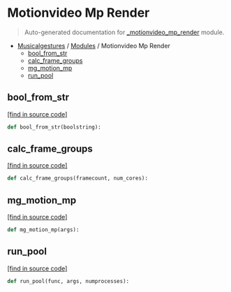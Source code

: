 # Motionvideo Mp Render

> Auto-generated documentation for [_motionvideo_mp_render](https://github.com/fourMs/MGT-python/blob/master/musicalgestures/_motionvideo_mp_render.py) module.

- [Musicalgestures](README.md#musicalgestures-index) / [Modules](MODULES.md#musicalgestures-modules) / Motionvideo Mp Render
    - [bool_from_str](#bool_from_str)
    - [calc_frame_groups](#calc_frame_groups)
    - [mg_motion_mp](#mg_motion_mp)
    - [run_pool](#run_pool)

## bool_from_str

[[find in source code]](https://github.com/fourMs/MGT-python/blob/master/musicalgestures/_motionvideo_mp_render.py#L205)

```python
def bool_from_str(boolstring):
```

## calc_frame_groups

[[find in source code]](https://github.com/fourMs/MGT-python/blob/master/musicalgestures/_motionvideo_mp_render.py#L191)

```python
def calc_frame_groups(framecount, num_cores):
```

## mg_motion_mp

[[find in source code]](https://github.com/fourMs/MGT-python/blob/master/musicalgestures/_motionvideo_mp_render.py#L19)

```python
def mg_motion_mp(args):
```

## run_pool

[[find in source code]](https://github.com/fourMs/MGT-python/blob/master/musicalgestures/_motionvideo_mp_render.py#L186)

```python
def run_pool(func, args, numprocesses):
```

